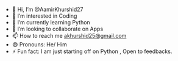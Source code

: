 - 👋 Hi, I’m @AamirKhurshid27
- 👀 I’m interested in Coding
- 🌱 I’m currently learning Python
- 💞️ I’m looking to collaborate on Apps
- 📫 How to reach me akhurshid25@gmail.com
- 😄 Pronouns: He/ Him 
- ⚡ Fun fact: I am just starting off on Python , Open to feedbacks.

<!---
AamirKhurshid27/AamirKhurshid27 is a ✨ special ✨ repository because its `README.md` (this file) appears on your GitHub profile.
You can click the Preview link to take a look at your changes.
--->
